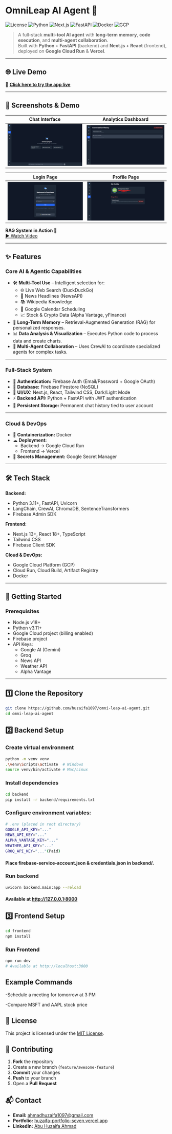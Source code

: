 # OmniLeap AI Agent 🚀

![License](https://img.shields.io/badge/License-MIT-blue.svg)
![Python](https://img.shields.io/badge/Python-3.11%2B-blue?logo=python)
![Next.js](https://img.shields.io/badge/Next.js-13%2B-black?logo=next.js)
![FastAPI](https://img.shields.io/badge/FastAPI-0.95%2B-green?logo=fastapi)
![Docker](https://img.shields.io/badge/Containerized-Docker-blue?logo=docker)
![GCP](https://img.shields.io/badge/Cloud-Google%20Cloud-yellow?logo=googlecloud)

> A full-stack **multi-tool AI agent** with **long-term memory**, **code execution**, and **multi-agent collaboration**.  
> Built with **Python + FastAPI** (backend) and **Next.js + React** (frontend), deployed on **Google Cloud Run** & **Vercel**.

---

## 🌐 Live Demo
🚀 **[Click here to try the app live](https://omni-leap-ai-agent.vercel.app)**

---

## 📸 Screenshots & Demo

| Chat Interface | Analytics Dashboard |
|---------------|--------------------|
| ![Chat UI](docs/chat-ui.png) | ![Analytics](docs/analytics.png) |

| Login Page | Profile Page |
|------------|-------------|
| ![Login](docs/loginpage.png) | ![Profile](docs/profilepage.png) |

**RAG System in Action 🎥**  
[▶ Watch Video](docs/RAG.mp4)

---

## ✨ Features

### **Core AI & Agentic Capabilities**
- 🛠 **Multi-Tool Use** – Intelligent selection for:
  - 🌐 Live Web Search (DuckDuckGo)
  - 📰 News Headlines (NewsAPI)
  - 📚 Wikipedia Knowledge
  - 📅 Google Calendar Scheduling
  - 📈 Stock & Crypto Data (Alpha Vantage, yFinance)
- 🧠 **Long-Term Memory** – Retrieval-Augmented Generation (RAG) for personalized responses.
- 📊 **Data Analysis & Visualization** – Executes Python code to process data and create charts.
- 🤝 **Multi-Agent Collaboration** – Uses CrewAI to coordinate specialized agents for complex tasks.

---

### **Full-Stack System**
- 🔐 **Authentication:** Firebase Auth (Email/Password + Google OAuth)
- 💾 **Database:** Firebase Firestore (NoSQL)
- 🎨 **UI/UX:** Next.js, React, Tailwind CSS, Dark/Light Mode
- ⚡ **Backend API:** Python + FastAPI with JWT authentication
- 📜 **Persistent Storage:** Permanent chat history tied to user account

---

### **Cloud & DevOps**
- 🐳 **Containerization:** Docker
- ☁ **Deployment:**
  - Backend → Google Cloud Run
  - Frontend → Vercel
- 🔑 **Secrets Management:** Google Secret Manager

---

## 🛠 Tech Stack

**Backend:**
- Python 3.11+, FastAPI, Uvicorn
- LangChain, CrewAI, ChromaDB, SentenceTransformers
- Firebase Admin SDK

**Frontend:**
- Next.js 13+, React 18+, TypeScript
- Tailwind CSS
- Firebase Client SDK

**Cloud & DevOps:**
- Google Cloud Platform (GCP)
- Cloud Run, Cloud Build, Artifact Registry
- Docker

---

## 🚀 Getting Started

### **Prerequisites**
- Node.js v18+
- Python v3.11+
- Google Cloud project (billing enabled)
- Firebase project
- API Keys:
  - Google AI (Gemini)
  - Groq
  - News API
  - Weather API
  - Alpha Vantage

---

## **1️⃣ Clone the Repository**
```bash
git clone https://github.com/huzaifa1097/omni-leap-ai-agent.git
cd omni-leap-ai-agent
```
## **2️⃣ Backend Setup**
### Create virtual environment
```bash
python -m venv venv
.\venv\Scripts\activate  # Windows
source venv/bin/activate # Mac/Linux
```
### Install dependencies
```bash
cd backend
pip install -r backend/requirements.txt
```
### Configure environment variables:
```bash
# .env (placed in root directory)
GOOGLE_API_KEY="..."
NEWS_API_KEY="..."
ALPHA_VANTAGE_KEY="..."
WEATHER_API_KEY="..."
GROQ_API_KEY="..."(Paid)
```
#### Place firebase-service-account.json & credentials.json in backend/.
### Run backend
```bash
uvicorn backend.main:app --reload
```
#### Available at http://127.0.0.1:8000

## **3️⃣ Frontend Setup**
```bash
cd frontend
npm install
```
### Run Frontend
```bash
npm run dev
# Available at http://localhost:3000
```
## **Example Commands**
-Schedule a meeting for tomorrow at 3 PM

-Compare MSFT and AAPL stock price
## 📜 License
This project is licensed under the [MIT License](LICENSE).

## 🤝 Contributing
1. **Fork** the repository  
2. Create a new branch (`feature/awesome-feature`)  
3. **Commit** your changes  
4. **Push** to your branch  
5. Open a **Pull Request**

## 📬 Contact
- **Email:** ahmadhuzaifa1097@gmail.com 
- **Portfolio:** [huzaifa-portfolio-seven.vercel.app](https://huzaifa-portfolio-seven.vercel.app)  
- **LinkedIn:** [Abu Huzaifa Ahmad](https://www.linkedin.com/in/abu-huzaifa-ahmad-68175222a/)



